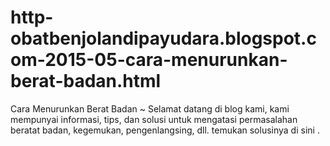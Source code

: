 # http-obatbenjolandipayudara.blogspot.com-2015-05-cara-menurunkan-berat-badan.html
Cara Menurunkan Berat Badan ~ Selamat datang di blog kami, kami mempunyai informasi, tips, dan solusi untuk mengatasi permasalahan beratat badan, kegemukan, pengenlangsing, dll. temukan solusinya di sini .
